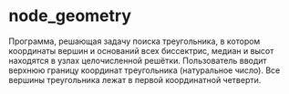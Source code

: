 # node_geometry
Программа, решающая задачу поиска треугольника, в котором координаты вершин и оснований всех биссектрис, медиан и высот находятся в узлах целочисленной решётки. Пользователь вводит верхнюю границу координат треугольника (натуральное число). Все вершины треугольника лежат в первой координатной четверти.
